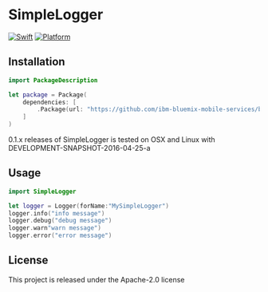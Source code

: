 # SimpleLogger

[![Swift][swift-badge]][swift-url]
[![Platform][platform-badge]][platform-url]

## Installation

```swift
import PackageDescription

let package = Package(
    dependencies: [
        .Package(url: "https://github.com/ibm-bluemix-mobile-services/bluemix-simple-logger-swift.git", majorVersion: 0, minor: 1)
    ]
)
```

0.1.x releases of SimpleLogger is tested on OSX and Linux with DEVELOPMENT-SNAPSHOT-2016-04-25-a 

## Usage

```swift
import SimpleLogger

let logger = Logger(forName:"MySimpleLogger")
logger.info("info message")
logger.debug("debug message")
logger.warn"warn message")
logger.error("error message")
```

## License

This project is released under the Apache-2.0 license

[swift-badge]: https://img.shields.io/badge/Swift-3.0-orange.svg
[swift-url]: https://swift.org
[platform-badge]: https://img.shields.io/badge/Platforms-OS%20X%20--%20Linux-lightgray.svg
[platform-url]: https://swift.org
